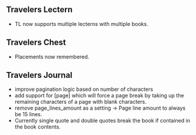 
## Travelers Lectern
* TL now supports multiple lecterns with multiple books.

## Travelers Chest
* Placements now remembered. 

## Travelers Journal
* improve pagination logic based on number of characters
* add support for [page] which will force a page break by taking up the remaining characters of a page with blank characters.
* remove page_lines_amount as a setting -> Page line amount to always be 15 lines.
* Currently single quote and double quotes break the book if contained in the book contents. 

